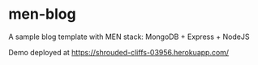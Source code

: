 # men-blog
A sample blog template with MEN stack: MongoDB + Express + NodeJS

Demo deployed at https://shrouded-cliffs-03956.herokuapp.com/
